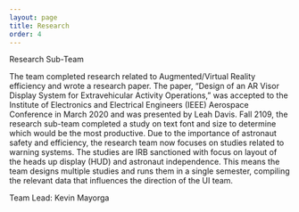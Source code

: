 ```yaml
---
layout: page
title: Research
order: 4
---
```


Research Sub-Team

The team completed research related to Augmented/Virtual Reality efficiency and wrote a research paper. The paper, “Design of an AR Visor Display System for Extravehicular Activity Operations,” was accepted to the Institute of Electronics and Electrical Engineers (IEEE) Aerospace Conference in March 2020 and was presented by Leah Davis. Fall 2109, the research sub-team completed a study on text font and size to determine which would be the most productive. Due to the importance of astronaut safety and efficiency, the research team now focuses on studies related to warning systems. The studies are IRB sanctioned with focus on layout of the heads up display (HUD) and astronaut independence. This means the team designs multiple studies and runs them in a single semester, compiling the relevant data that influences the direction of the UI team.

Team Lead: Kevin Mayorga